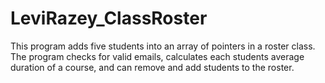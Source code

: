 # LeviRazey_ClassRoster

This program adds five students into an array of pointers in a roster class. The program checks for valid emails, calculates each students 
average duration of a course, and can remove and add students to the roster.
